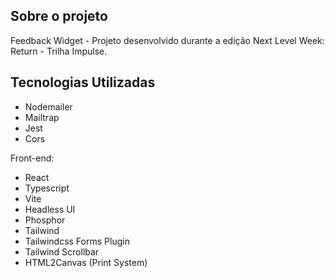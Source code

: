 ## Sobre o projeto

Feedback Widget - Projeto desenvolvido durante a edição Next Level Week: Return - Trilha Impulse.

## Tecnologias Utilizadas

- Nodemailer
- Mailtrap
- Jest
- Cors

Front-end:
- React
- Typescript
- Vite
- Headless UI
- Phosphor
- Tailwind
- Tailwindcss Forms Plugin
- Tailwind Scrollbar
- HTML2Canvas (Print System)